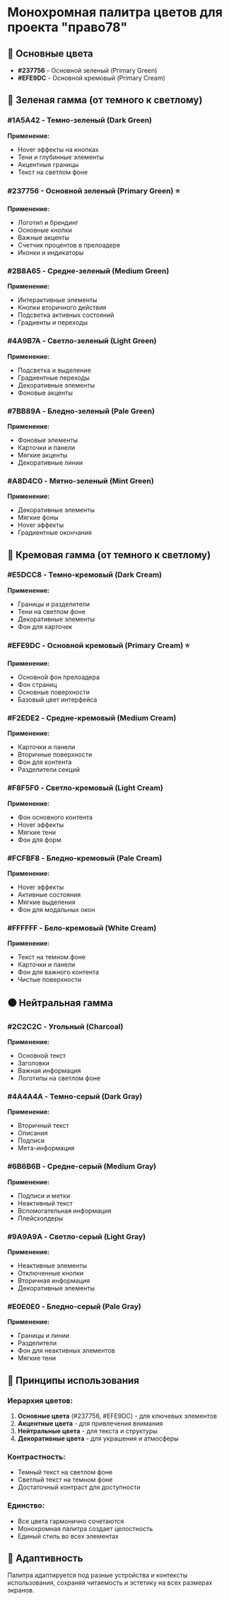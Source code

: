 # Монохромная палитра цветов для проекта "право78"

## 🎨 Основные цвета
- **#237756** - Основной зеленый (Primary Green)
- **#EFE9DC** - Основной кремовый (Primary Cream)

## 🌿 Зеленая гамма (от темного к светлому)

### #1A5A42 - Темно-зеленый (Dark Green)
**Применение:**
- Hover эффекты на кнопках
- Тени и глубинные элементы
- Акцентные границы
- Текст на светлом фоне

### #237756 - Основной зеленый (Primary Green) ⭐
**Применение:**
- Логотип и брендинг
- Основные кнопки
- Важные акценты
- Счетчик процентов в прелоадере
- Иконки и индикаторы

### #2B8A65 - Средне-зеленый (Medium Green)
**Применение:**
- Интерактивные элементы
- Кнопки вторичного действия
- Подсветка активных состояний
- Градиенты и переходы

### #4A9B7A - Светло-зеленый (Light Green)
**Применение:**
- Подсветка и выделение
- Градиентные переходы
- Декоративные элементы
- Фоновые акценты

### #7BB89A - Бледно-зеленый (Pale Green)
**Применение:**
- Фоновые элементы
- Карточки и панели
- Мягкие акценты
- Декоративные линии

### #A8D4C0 - Мятно-зеленый (Mint Green)
**Применение:**
- Декоративные элементы
- Мягкие фоны
- Hover эффекты
- Градиентные окончания

## 🥛 Кремовая гамма (от темного к светлому)

### #E5DCC8 - Темно-кремовый (Dark Cream)
**Применение:**
- Границы и разделители
- Тени на светлом фоне
- Декоративные элементы
- Фон для карточек

### #EFE9DC - Основной кремовый (Primary Cream) ⭐
**Применение:**
- Основной фон прелоадера
- Фон страниц
- Основные поверхности
- Базовый цвет интерфейса

### #F2EDE2 - Средне-кремовый (Medium Cream)
**Применение:**
- Карточки и панели
- Вторичные поверхности
- Фон для контента
- Разделители секций

### #F8F5F0 - Светло-кремовый (Light Cream)
**Применение:**
- Фон основного контента
- Hover эффекты
- Мягкие тени
- Фон для форм

### #FCFBF8 - Бледно-кремовый (Pale Cream)
**Применение:**
- Hover эффекты
- Активные состояния
- Мягкие выделения
- Фон для модальных окон

### #FFFFFF - Бело-кремовый (White Cream)
**Применение:**
- Текст на темном фоне
- Карточки и панели
- Фон для важного контента
- Чистые поверхности

## ⚫ Нейтральная гамма

### #2C2C2C - Угольный (Charcoal)
**Применение:**
- Основной текст
- Заголовки
- Важная информация
- Логотипы на светлом фоне

### #4A4A4A - Темно-серый (Dark Gray)
**Применение:**
- Вторичный текст
- Описания
- Подписи
- Мета-информация

### #6B6B6B - Средне-серый (Medium Gray)
**Применение:**
- Подписи и метки
- Неактивный текст
- Вспомогательная информация
- Плейсхолдеры

### #9A9A9A - Светло-серый (Light Gray)
**Применение:**
- Неактивные элементы
- Отключенные кнопки
- Вторичная информация
- Декоративные элементы

### #E0E0E0 - Бледно-серый (Pale Gray)
**Применение:**
- Границы и линии
- Разделители
- Фон для неактивных элементов
- Мягкие тени

## 🎯 Принципы использования

### Иерархия цветов:
1. **Основные цвета** (#237756, #EFE9DC) - для ключевых элементов
2. **Акцентные цвета** - для привлечения внимания
3. **Нейтральные цвета** - для текста и структуры
4. **Декоративные цвета** - для украшения и атмосферы

### Контрастность:
- Темный текст на светлом фоне
- Светлый текст на темном фоне
- Достаточный контраст для доступности

### Единство:
- Все цвета гармонично сочетаются
- Монохромная палитра создает целостность
- Единый стиль во всех элементах

## 📱 Адаптивность
Палитра адаптируется под разные устройства и контексты использования, сохраняя читаемость и эстетику на всех размерах экранов. 